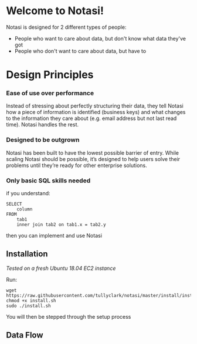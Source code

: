 # Welcome to Notasi!

Notasi is designed for 2 different types of people:

 - People who want to care about data, but don't know what data they've got
 - People who don't want to care about data, but have to

# Design Principles

<h3> Ease of use over performance </h3>
Instead of stressing about perfectly structuring their data, they tell Notasi how a piece of information is identified (business keys) and what changes to the information they care about (e.g. email address but not last read time). Notasi handles the rest.  
        
<h3> Designed to be outgrown </h3>
Notasi has been built to have the lowest possible barrier of entry. While scaling Notasi should be possible, it’s designed to help users solve their problems until they’re ready for other enterprise solutions.  
        
<h3>Only basic SQL skills needed </h3>
if you understand:

```
SELECT 
	column 
FROM 
	tab1 
	inner join tab2 on tab1.x = tab2.y
```

then you can implement and use Notasi

## Installation
*Tested on a fresh Ubuntu 18.04 EC2 instance*

Run:
```
wget https://raw.githubusercontent.com/tullyclark/notasi/master/install/install.sh
chmod +x install.sh
sudo ./install.sh
```

You will then be stepped through the setup process 
## Data Flow

